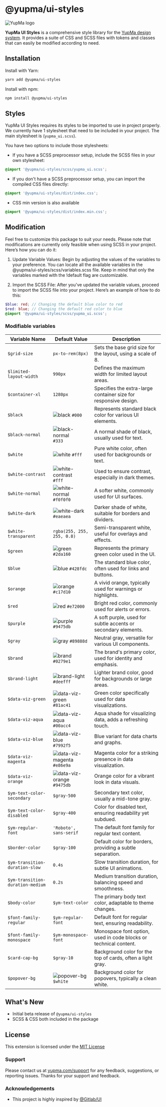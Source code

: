 

# @yupma/ui-styles


![YupMa logo](https://cdn.yupma.com/assets/logo-full.png)


**YupMa UI Styles** is a comprehensive style library for the [YupMa design system](https://www.yupma.com). It provides a suite of CSS and SCSS files with tokens and classes that can easily be modified according to need.

## Installation

Install with Yarn:

```sh
yarn add @yupma/ui-styles
```

Install with npm:

```sh
npm install @yupma/ui-styles
```

## Styles

YupMa UI Styles requires its styles to be imported to use in project properly. We currently have 1 stylesheet that need to be included in your project. The main stylesheet is
(`yupma_ui.scss`).

You have two options to include those stylesheets:

- If you have a SCSS preprocessor setup, include the SCSS files in your own stylesheet:

```scss
@import '@yupma/ui-styles/scss/yupma_ui.scss';
```

- If you don't have a SCSS preprocessor setup, you can import the compiled CSS files directly:

```css
@import '@yupma/ui-styles/dist/index.css';
```

- CSS min version is also available

```css
@import '@yupma/ui-styles/dist/index.min.css';
```

## Modification

Feel free to customize this package to suit your needs. Please note that modifications are currently only feasible when using SCSS in your project. Here’s how you can do it:

1. Update Variable Values: Begin by adjusting the values of the variables to your preference. You can locate all the available variables in the @yupma/ui-styles/scss/variables.scss file. Keep in mind that only the variables marked with the !default flag are customizable.

2. Import the SCSS File: After you've updated the variable values, proceed to import the SCSS file into your project. Here’s an example of how to do this:

```scss
$blue: red; // Changing the default blue color to red
$red: blue; // Changing the default red color to blue
@import '@yupma/ui-styles/scss/yupma_ui.scss';
```

### Modifiable variables

| Variable Name             | Default Value                                       | Description                                                   |
|---------------------------|-----------------------------------------------------|---------------------------------------------------------------|
| `$grid-size`              | `px-to-rem(8px)`                                    | Sets the base grid size for the layout, using a scale of 8.   |
| `$limited-layout-width`   | `990px`                                             | Defines the maximum width for limited layout areas.           |
| `$container-xl`           | `1280px`                                            | Specifies the extra-large container size for responsive design.|
| `$black`                  | ![black](https://via.placeholder.com/10/000000?text=+) `#000` | Represents standard black color for various UI elements.      |
| `$black-normal`           | ![black-normal](https://via.placeholder.com/10/333333?text=+) `#333` | A normal shade of black, usually used for text.              |
| `$white`                  | ![white](https://via.placeholder.com/10/ffffff?text=+) `#fff` | Pure white color, often used for backgrounds or text.        |
| `$white-contrast`         | ![white-contrast](https://via.placeholder.com/10/ffffff?text=+) `#fff` | Used to ensure contrast, especially in dark themes.          |
| `$white-normal`           | ![white-normal](https://via.placeholder.com/10/f0f0f0?text=+) `#f0f0f0` | A softer white, commonly used for UI surfaces.               |
| `$white-dark`             | ![white-dark](https://via.placeholder.com/10/eaeaea?text=+) `#eaeaea` | Darker shade of white, suitable for borders and dividers.    |
| `$white-transparent`      | `rgba(255, 255, 255, 0.8)`                          | Semi-transparent white, useful for overlays and effects.      |
| `$green`                  | ![green](https://via.placeholder.com/10/2da160?text=+) `#2da160` | Represents the primary green color used in the UI.           |
| `$blue`                   | ![blue](https://via.placeholder.com/10/428fdc?text=+) `#428fdc` | The standard blue color, often used for links and buttons.    |
| `$orange`                 | ![orange](https://via.placeholder.com/10/c17d10?text=+) `#c17d10` | A vivid orange, typically used for warnings or highlights.   |
| `$red`                    | ![red](https://via.placeholder.com/10/e72000?text=+) `#e72000` | Bright red color, commonly used for alerts or errors.         |
| `$purple`                 | ![purple](https://via.placeholder.com/10/9475db?text=+) `#9475db` | A soft purple, used for subtle accents or secondary elements. |
| `$gray`                   | ![gray](https://via.placeholder.com/10/89888d?text=+) `#89888d` | Neutral gray, versatile for various UI components.            |
| `$brand`                  | ![brand](https://via.placeholder.com/10/0279e1?text=+) `#0279e1` | The brand's primary color, used for identity and emphasis.    |
| `$brand-light`            | ![brand-light](https://via.placeholder.com/10/deefff?text=+) `#deefff` | Lighter brand color, good for backgrounds or large areas.     |
| `$data-viz-green`         | ![data-viz-green](https://via.placeholder.com/10/81ac41?text=+) `#81ac41` | Green color specifically used for data visualizations.       |
| `$data-viz-aqua`          | ![data-viz-aqua](https://via.placeholder.com/10/00acc4?text=+) `#00acc4` | Aqua shade for visualizing data, adds a refreshing touch.     |
| `$data-viz-blue`          | ![data-viz-blue](https://via.placeholder.com/10/7992f5?text=+) `#7992f5` | Blue variant for data charts and graphs.                      |
| `$data-viz-magenta`       | ![data-viz-magenta](https://via.placeholder.com/10/e86e9a?text=+) `#e86e9a` | Magenta color for a striking presence in data visualization.  |
| `$data-viz-orange`        | ![data-viz-orange](https://via.placeholder.com/10/9475db?text=+) `#9475db` | Orange color for a vibrant look in data visuals.              |
| `$ym-text-color-secondary`| `$gray-500`                                         | Secondary text color, usually a mid-tone gray.                |
| `$ym-text-color-disabled` | `$gray-400`                                         | Color for disabled text, ensuring readability yet subdued.    |
| `$ym-regular-font`        | `'Roboto', sans-serif`                              | The default font family for regular text content.             |
| `$border-color`           | `$gray-100`                                         | Default color for borders, providing a subtle separation.     |
| `$ym-transition-duration-slow` | `0.4s`                                          | Slow transition duration, for subtle UI animations.           |
| `$ym-transition-duration-medium` | `0.2s`                                        | Medium transition duration, balancing speed and smoothness.   |
| `$body-color`             | `$ym-text-color`                                    | The primary body text color, adaptable to theme changes.      |
| `$font-family-regular`    | `$ym-regular-font`                                  | Default font for regular text, ensuring readability.          |
| `$font-family-monospace`  | `$ym-monospace-font`                                | Monospace font option, used in code blocks or technical content. |
| `$card-cap-bg`            | `$gray-10`                                          | Background color for the top of cards, often a light gray.    |
| `$popover-bg`             | ![popover-bg](https://via.placeholder.com/10/ffffff?text=+) `$white` | Background color for popovers, typically a clean white.       |



## What's New

- Initial beta release of `@yupma/ui-styles`
- SCSS & CSS both included in the package

## License

This extension is licensed under the [MIT License](https://github.com/yup-ma/yupma-ui-styles/blob/main/LICENSE)

### Support

Please contact us at [yupma.com/support](https://yupma.com/support) for any feedback, suggestions, or reporting issues. Thanks for your support and feedback.

### Acknowledgements

 - This project is highly inspired by [@Gitlab/UI](https://www.npmjs.com/package/@gitlab/ui)

